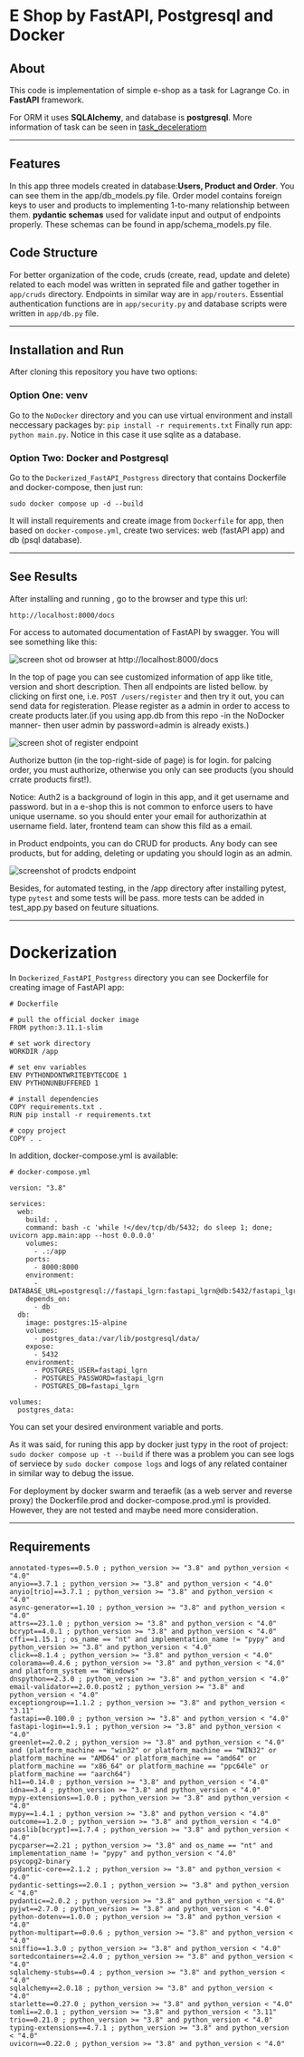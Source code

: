 # E Shop by FastAPI, Postgresql and Docker

## About

This code is implementation of simple e-shop as a task for Lagrange Co. in **FastAPI** framework.

For ORM it uses **SQLAlchemy**, and database is **postgresql**.
More information of task can be seen in [task_deceleratiom](./doc_resource/task_deceleration.pdf)

---

## Features

In this app three models created in database:**Users, Product and Order**. You can see them in the app/db_models.py file.
Order model contains foreign keys to user and products to implementing 1-to-many relationship between them.
**pydantic schemas** used for validate input and output of endpoints properly. These schemas can be found in app/schema_models.py file.

## Code Structure

For better organization of the code, cruds (create, read, update and delete) related to each model was written in seprated file and gather together in `app/cruds` directory. Endpoints in similar way are in `app/routers`.
Essential authentication functions are in `app/security.py` and database scripts were written in `app/db.py` file.

---

## Installation and Run

After cloning this repository you have two options:

### Option One: venv

Go to the `NoDocker` directory and you can use virtual environment and install neccessary packages by:
`pip install -r requirements.txt`
Finally run app: `python main.py`.
Notice in this case it use sqlite as a database.

### Option Two: Docker and Postgresql

Go to the `Dockerized_FastAPI_Postgress` directory that contains Dockerfile and docker-compose, then just run:

`sudo docker compose up -d --build`

It will install requirements and create image from `Dockerfile` for app, then based on `docker-compose.yml`, create two services: web (fastAPI app) and db (psql database).

---

## See Results

After installing and running , go to the browser and type this url:

`http://localhost:8000/docs`

For access to automated documentation of FastAPI by swagger. You will see something like this:

![screen shot od browser at http://localhost:8000/docs](./doc_resource/docs_swagger1.PNG)

In the top of page you can see customized information of app like title, version and short description. Then all endpoints are listed bellow. by clicking on first one, i.e. `POST /users/register` and then try it out, you can send data for registeration. Please register as a admin in order to access to create products later.(if you using app.db from this repo -in the NoDocker manner- then user admin by password=admin is already exists.)

![screen shot of register endpoint](doc_resource/docs_swagger_register_user.PNG)

Authorize button (in the top-right-side of page) is for login. for palcing order, you must authorize, otherwise you only can see products (you should crrate products first!).

Notice: Auth2 is a background of login in this app, and it get username and password. but in a e-shop this is not common to enforce users to have unique username. so you should enter your email for authorizathin at username field. later, frontend team can show this fild as a email.

in Product endpoints, you can do CRUD for products. Any body can see products, but for adding, deleting or updating you should login as an admin.

![screenshot of prodcts endpoint](doc_resource/docs_swagger_products.PNG)

Besides, for automated testing, in the /app directory after installing pytest, type `pytest` and some tests will be pass. more tests can be added in test_app.py based on feuture situations.

---

# Dockerization

In `Dockerized_FastAPI_Postgress` directory you can see Dockerfile for creating image of FastAPI app:

```
# Dockerfile

# pull the official docker image
FROM python:3.11.1-slim

# set work directory
WORKDIR /app

# set env variables
ENV PYTHONDONTWRITEBYTECODE 1
ENV PYTHONUNBUFFERED 1

# install dependencies
COPY requirements.txt .
RUN pip install -r requirements.txt

# copy project
COPY . .
```

In addition, docker-compose.yml is available:

```
# docker-compose.yml

version: "3.8"

services:
  web:
    build: .
    command: bash -c 'while !</dev/tcp/db/5432; do sleep 1; done; uvicorn app.main:app --host 0.0.0.0'
    volumes:
      - .:/app
    ports:
      - 8000:8000
    environment:
      - DATABASE_URL=postgresql://fastapi_lgrn:fastapi_lgrn@db:5432/fastapi_lgrn
    depends_on:
      - db
  db:
    image: postgres:15-alpine
    volumes:
      - postgres_data:/var/lib/postgresql/data/
    expose:
      - 5432
    environment:
      - POSTGRES_USER=fastapi_lgrn
      - POSTGRES_PASSWORD=fastapi_lgrn
      - POSTGRES_DB=fastapi_lgrn

volumes:
  postgres_data:

```

You can set your desired environment variable and ports.

As it was said, for runing this app by docker just typy in the root of project:
`sudo docker compose up -t --build`
if there was a problem you can see logs of serviece by
`sudo docker compose logs`
and logs of any related container in similar way to debug the issue.

For deployment by docker swarm and teraefik (as a web server and reverse proxy) the Dockerfile.prod and docker-compose.prod.yml is provided. However, they are not tested and maybe need more consideration.

---

## Requirements

```
annotated-types==0.5.0 ; python_version >= "3.8" and python_version < "4.0"
anyio==3.7.1 ; python_version >= "3.8" and python_version < "4.0"
anyio[trio]==3.7.1 ; python_version >= "3.8" and python_version < "4.0"
async-generator==1.10 ; python_version >= "3.8" and python_version < "4.0"
attrs==23.1.0 ; python_version >= "3.8" and python_version < "4.0"
bcrypt==4.0.1 ; python_version >= "3.8" and python_version < "4.0"
cffi==1.15.1 ; os_name == "nt" and implementation_name != "pypy" and python_version >= "3.8" and python_version < "4.0"
click==8.1.4 ; python_version >= "3.8" and python_version < "4.0"
colorama==0.4.6 ; python_version >= "3.8" and python_version < "4.0" and platform_system == "Windows"
dnspython==2.3.0 ; python_version >= "3.8" and python_version < "4.0"
email-validator==2.0.0.post2 ; python_version >= "3.8" and python_version < "4.0"
exceptiongroup==1.1.2 ; python_version >= "3.8" and python_version < "3.11"
fastapi==0.100.0 ; python_version >= "3.8" and python_version < "4.0"
fastapi-login==1.9.1 ; python_version >= "3.8" and python_version < "4.0"
greenlet==2.0.2 ; python_version >= "3.8" and python_version < "4.0" and (platform_machine == "win32" or platform_machine == "WIN32" or platform_machine == "AMD64" or platform_machine == "amd64" or platform_machine == "x86_64" or platform_machine == "ppc64le" or platform_machine == "aarch64")
h11==0.14.0 ; python_version >= "3.8" and python_version < "4.0"
idna==3.4 ; python_version >= "3.8" and python_version < "4.0"
mypy-extensions==1.0.0 ; python_version >= "3.8" and python_version < "4.0"
mypy==1.4.1 ; python_version >= "3.8" and python_version < "4.0"
outcome==1.2.0 ; python_version >= "3.8" and python_version < "4.0"
passlib[bcrypt]==1.7.4 ; python_version >= "3.8" and python_version < "4.0"
pycparser==2.21 ; python_version >= "3.8" and os_name == "nt" and implementation_name != "pypy" and python_version < "4.0"
psycopg2-binary
pydantic-core==2.1.2 ; python_version >= "3.8" and python_version < "4.0"
pydantic-settings==2.0.1 ; python_version >= "3.8" and python_version < "4.0"
pydantic==2.0.2 ; python_version >= "3.8" and python_version < "4.0"
pyjwt==2.7.0 ; python_version >= "3.8" and python_version < "4.0"
python-dotenv==1.0.0 ; python_version >= "3.8" and python_version < "4.0"
python-multipart==0.0.6 ; python_version >= "3.8" and python_version < "4.0"
sniffio==1.3.0 ; python_version >= "3.8" and python_version < "4.0"
sortedcontainers==2.4.0 ; python_version >= "3.8" and python_version < "4.0"
sqlalchemy-stubs==0.4 ; python_version >= "3.8" and python_version < "4.0"
sqlalchemy==2.0.18 ; python_version >= "3.8" and python_version < "4.0"
starlette==0.27.0 ; python_version >= "3.8" and python_version < "4.0"
tomli==2.0.1 ; python_version >= "3.8" and python_version < "3.11"
trio==0.21.0 ; python_version >= "3.8" and python_version < "4.0"
typing-extensions==4.7.1 ; python_version >= "3.8" and python_version < "4.0"
uvicorn==0.22.0 ; python_version >= "3.8" and python_version < "4.0"

```
